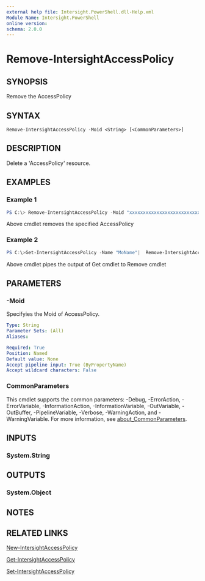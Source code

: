 ```yaml
---
external help file: Intersight.PowerShell.dll-Help.xml
Module Name: Intersight.PowerShell
online version:
schema: 2.0.0
---
```


# Remove-IntersightAccessPolicy

## SYNOPSIS
Remove the AccessPolicy

## SYNTAX

```
Remove-IntersightAccessPolicy -Moid <String> [<CommonParameters>]
```

## DESCRIPTION
Delete a &apos;AccessPolicy&apos; resource.

## EXAMPLES

### Example 1
```powershell
PS C:\> Remove-IntersightAccessPolicy -Moid "xxxxxxxxxxxxxxxxxxxxxxxxxxx"
```
Above cmdlet removes the specified AccessPolicy 

### Example 2
```powershell
PS C:\>Get-IntersightAccessPolicy -Name "MoName"|  Remove-IntersightAccessPolicy
```
Above cmdlet pipes the output of Get cmdlet to Remove cmdlet

## PARAMETERS

### -Moid
Specifyies the Moid of AccessPolicy.

```yaml
Type: String
Parameter Sets: (All)
Aliases:

Required: True
Position: Named
Default value: None
Accept pipeline input: True (ByPropertyName)
Accept wildcard characters: False
```

### CommonParameters
This cmdlet supports the common parameters: -Debug, -ErrorAction, -ErrorVariable, -InformationAction, -InformationVariable, -OutVariable, -OutBuffer, -PipelineVariable, -Verbose, -WarningAction, and -WarningVariable. For more information, see [about_CommonParameters](http://go.microsoft.com/fwlink/?LinkID=113216).

## INPUTS

### System.String

## OUTPUTS

### System.Object
## NOTES

## RELATED LINKS

[New-IntersightAccessPolicy](./New-IntersightAccessPolicy.md)

[Get-IntersightAccessPolicy](./Get-IntersightAccessPolicy.md)

[Set-IntersightAccessPolicy](./Set-IntersightAccessPolicy.md)

